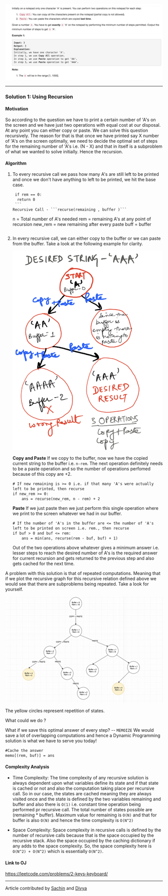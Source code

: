 <p align="center">
<img src="../../Images/2-Keys.png" width="600">
</p>

---
### Solution 1: Using Recursion

#### Motivation

So according to the question we have to print a certain number of 'A's on the screen and we have just two operations with equal cost at our disposal. At any point you can either copy or paste. We can solve this question recursively. The reason for that is that once we have printed say X number of 'A's on the screen optimally, we need to decide the optimal set of steps for the remaining number of 'A's i.e. (N - X) and that in itself is a subproblem of what we wanted to solve initially. Hence the recursion.

#### Algorithm

1. To every recursive call we pass how many A's are still left to be printed and once we don't have anything to left to be printed, we hit the base case.
      ```
       if rem == 0:
        return 0
       ```
      Recursive Call - ```recurse(remaining , buffer )```

      ```
      n = Total number of A's needed
      rem = remaining A's at any point of recursion
      new_rem = new remaining after every paste
      buff = buffer
      ```
2. In every recursive call,  we can either copy to the buffer or we can paste from the buffer. Take a look at the following example for clarity.

      <p align="center">
      <img src="../../Images/2-Keys-Recursion.png" width="600">
      </p>

      **Copy and Paste**
      If we copy to the buffer, now we have the copied current string to the buffer i.e. ```n-rem```. The next operation     definitely needs to be a paste operation and so the number of operations perfomed because of this copy are +2.

      ```
      # If new remaining is >= 0 i.e. if that many 'A's were actually left to be printed, then recurse
      if new_rem >= 0:
          ans = recurse(new_rem, n - rem) + 2
      ```

      **Paste**
      If we just paste then we just perform this single operation where we print to the screen whatever we had in our buffer.
      ```
      # If the number of 'A's in the buffer are <= the number of 'A's left to be printed on screen i.e. rem., then recurse
      if buf > 0 and buf <= rem:
          ans = min(ans, recurse(rem - buf, buf) + 1)
      ```

      Out of the two operations above whatever gives a minimum answer i.e. lesser steps to reach the desired number of A's is the required answer for current recursion and gets returned to the previous step and also gets cached for the next time.

A problem with this solution is that of repeated computations. Meaning that if we plot the recursive graph for this recursive relation defined above we would see that there are subproblems being repeated. Take a look for yourself.

<p align="center">
<img src="../../Images/2-Keys-DP.png" width="600">
</p>

The yellow circles represent repetition of states.

What could we do ?

What if we save this optimal answer of every step? -- `MEMOIZE`
We would save a lot of overlapping computations and hence a Dynamic Programming solution is what we have to serve you today!

```
#Cache the answer    
memo[(rem, buf)] = ans
```            

#### Complexity Analysis

* Time Complexity:  The time complexity of any recursive solution is always dependent upon what variables define its state and if that state is cached or not and also the computation taking place per recursive call. So in our case, the states are cached meaning they are always visited once and the state is defined by the two variables remaining and buffer and also there is `O(1)` i.e. constant time operation being performed pr recursive call. The total number of states possible are (remaining * buffer). Maximum value for remaining is `O(N)` and that for buffer is also `O(N)` and hence the time complexity is `O(N^2)`

* Space Complexity: Space complexity in recursive calls is defined by the number of recursive calls because that is the space occupied by the recursive stack. Also the space occupied by the caching dictionary if any adds to the space complexity. So, the space complexity here is `O(N^2) + O(N^2)` which is essentially `O(N^2)`.

#### Link to OJ

https://leetcode.com/problems/2-keys-keyboard/

---
Article contributed by [Sachin](https://github.com/edorado93) and [Divya](https://github.com/DivyaGodayal)
